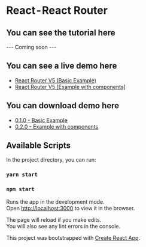 # React - React Router

## You can see the tutorial here
--- Coming soon ---

## You can see a live demo here
* [React Router V5 (Basic Example)](https://codesandbox.io/s/react-router-v5-basic-example-7j8yc?file=/src/App.js)
* [React Router V5 [Example with components]](https://codesandbox.io/s/react-router-v5-example-with-components-y052k)

## You can download demo here
* [0.1.0 - Basic Example](https://github.com/mauriciogc/react-router/tree/0.1.0)
* [0.2.0 - Example with components](https://github.com/mauriciogc/react-router/tree/0.2.0)



## Available Scripts

In the project directory, you can run:

### `yarn start`

### `npm start`

Runs the app in the development mode.<br />
Open [http://localhost:3000](http://localhost:3000) to view it in the browser.

The page will reload if you make edits.<br />
You will also see any lint errors in the console.

This project was bootstrapped with [Create React App](https://github.com/facebook/create-react-app).